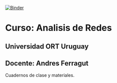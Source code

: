 [![Binder](https://mybinder.org/badge_logo.svg)](https://mybinder.org/v2/gh/aferragu/analisisderedes/master)

# Curso: Analisis de Redes

## Universidad ORT Uruguay

## Docente: Andres Ferragut

Cuadernos de clase y materiales.
